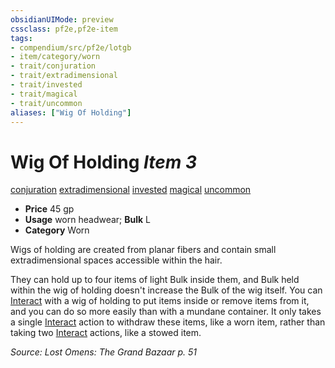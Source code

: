 ```yaml
---
obsidianUIMode: preview
cssclass: pf2e,pf2e-item
tags:
- compendium/src/pf2e/lotgb
- item/category/worn
- trait/conjuration
- trait/extradimensional
- trait/invested
- trait/magical
- trait/uncommon
aliases: ["Wig Of Holding"]
---
```

# Wig Of Holding *Item 3*  
[conjuration](rules/traits/conjuration.md)  [extradimensional](rules/traits/extradimensional.md)  [invested](rules/traits/invested.md)  [magical](rules/traits/magical.md)  [uncommon](rules/traits/uncommon.md)  

- **Price** 45 gp
- **Usage** worn headwear; **Bulk** L
- **Category** Worn

Wigs of holding are created from planar fibers and contain small extradimensional spaces accessible within the hair.

They can hold up to four items of light Bulk inside them, and Bulk held within the wig of holding doesn't increase the Bulk of the wig itself. You can [Interact](rules/actions/interact.md) with a wig of holding to put items inside or remove items from it, and you can do so more easily than with a mundane container. It only takes a single [Interact](rules/actions/interact.md) action to withdraw these items, like a worn item, rather than taking two [Interact](rules/actions/interact.md) actions, like a stowed item.

*Source: Lost Omens: The Grand Bazaar p. 51*